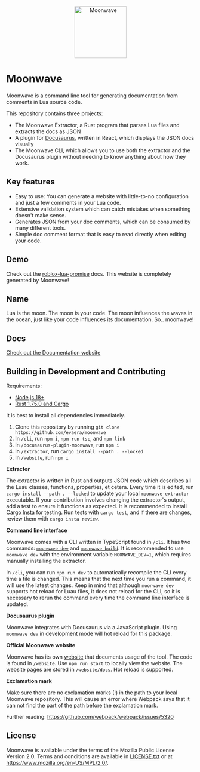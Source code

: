 <div align="center">
    <img src="brand/moonwave.svg" alt="Moonwave" height="139" />
</div>

# Moonwave

Moonwave is a command line tool for generating documentation from comments in Lua source code.

This repository contains three projects:
- The Moonwave Extractor, a Rust program that parses Lua files and extracts the docs as JSON
- A plugin for [Docusaurus](https://docusaurus.io/), written in React, which displays the JSON docs visually
- The Moonwave CLI, which allows you to use both the extractor and the Docusaurus plugin without needing to know anything about how they work.

## Key features

- Easy to use: You can generate a website with little-to-no configuration and just a few comments in your Lua code.
- Extensive validation system which can catch mistakes when something doesn't make sense.
- Generates JSON from your doc comments, which can be consumed by many different tools.
- Simple doc comment format that is easy to read directly when editing your code.

## Demo

Check out the [roblox-lua-promise](https://eryn.io/roblox-lua-promise/api/Promise) docs. This website is completely generated by Moonwave!

## Name

Lua is the moon. The moon is your code. The moon influences the waves in the ocean, just like your code influences its documentation. So.. moonwave!

## Docs

[Check out the Documentation website](https://eryn.io/moonwave/)

## Building in Development and Contributing

Requirements:
- [Node.js 18+](https://nodejs.org/en/)
- [Rust 1.75.0 and Cargo](https://rustup.rs/)

It is best to install all dependencies immediately.
1. Clone this repository by running `git clone https://github.com/evaera/moonwave`
2. In `/cli`, run `npm i`, `npm run tsc`, and `npm link`
3. In `/docusaurus-plugin-moonwave`, run `npm i`
4. In `/extractor`, run `cargo install --path . --locked`
5. In `/website`, run `npm i`

**Extractor**

The extractor is written in Rust and outputs JSON code which describes all the Luau classes, functions, properties, et cetera. Every time it is edited, run `cargo install --path . --locked` to update your local `moonwave-extractor` executable. If your contribution involves changing the extractor's output, add a test to ensure it functions as expected. It is recommended to install [Cargo Insta](https://insta.rs/docs/cli/) for testing. Run tests with `cargo test`, and if there are changes, review them with `cargo insta review`.

**Command line interface**

Moonwave comes with a CLI written in TypeScript found in `/cli`. It has two commands: [`moonwave dev`](https://eryn.io/moonwave/docs/intro#use-moonwave-with-your-project) and [`moonwave build`](https://eryn.io/moonwave/docs/Publishing). It is recommended to use `moonwave dev` with the environment variable `MOONWAVE_DEV=1`, which requires manually installing the extractor.

In `/cli`, you can run `npm run dev` to automatically recompile the CLI every time a file is changed. This means that the next time you run a command, it will use the latest changes. Keep in mind that although `moonwave dev` supports hot reload for Luau files, it does not reload for the CLI, so it is necessary to rerun the command every time the command line interface is updated.

**Docusaurus plugin**

Moonwave integrates with Docusaurus via a JavaScript plugin. Using `moonwave dev` in development mode will hot reload for this package.

**Official Moonwave website**

Moonwave has its own [website](https://eryn.io/moonwave/) that documents usage of the tool. The code is found in `/website`. Use `npm run start` to locally view the website. The website pages are stored in `/website/docs`. Hot reload is supported.

**Exclamation mark**

Make sure there are no exclamation marks (!) in the path to your local Moonwave repository. This will cause an error where Webpack says that it can not find the part of the path before the exclamation mark.

Further reading: https://github.com/webpack/webpack/issues/5320

## License

Moonwave is available under the terms of the Mozilla Public License Version 2.0. Terms and conditions are available in [LICENSE.txt](LICENSE.txt) or at <https://www.mozilla.org/en-US/MPL/2.0/>.
